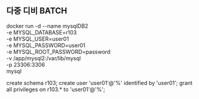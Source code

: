 ## 다중 디비 BATCH ##

docker run -d  --name mysqlDB2 \
-e MYSQL_DATABASE=r103 \
-e MYSQL_USER=user01 \
-e MYSQL_PASSWORD=user01 \
-e MYSQL_ROOT_PASSWORD=password \
-v /app/mysql2:/var/lib/mysql \
-p 23306:3306 \
mysql

create schema r103;
create user 'user01'@'%' identified by 'user01';
grant all privileges on r103.* to 'user01'@'%';